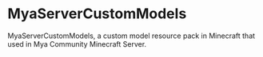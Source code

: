 # MyaServerCustomModels
MyaServerCustomModels, a custom model resource pack in Minecraft that used in Mya Community Minecraft Server.
